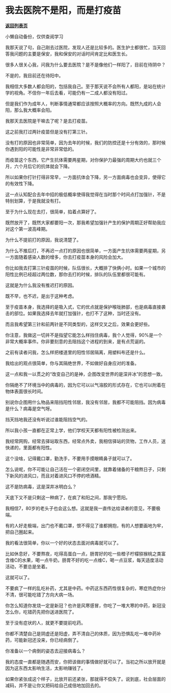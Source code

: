 # 我去医院不是阳，而是打疫苗

[**返回列表页**](/gzh/记忆承载3)

小懒自动备份，仅供查阅学习

我那天说了句，自己刚去过医院，发现人还是比较多的。医生护士都很忙，当天回答我问题的主要是保安，我和保安的对话时间肯定比和医生长。  

很多人很关心我，问我为什么要去医院？是不是像他们一样阳了，目前在待阴中？  

不是的，我目前还在待阳中。

我相信大多数人都会阳的，包括我自己。至于那天说不会所有人都阳，是站在统计学的视角。不信你一年后去看，可能仍有一二成人都没有阳过。  

但是我们作为成年人，判断事情通常都应该按照大概率的方向。既然九成的人会阳，那么我大概率会阳。  

我那天去医院是干嘛去了呢？是去打疫苗。  

这之前我打过两针疫苗但是没有打第三针。  

没有打的原因也非常简单，因为去年的时候，我们的防控还是十分有效的，那时候你遇到阳的可能性是非常非常低的。  

而疫苗这个东西，它产生抗体需要两星期，对你保护力最强的周期大约也就三个月，六个月后它的抗体就会下降。  

所以如果你打针打得非常早，一方面抗体会下降，另一方面病毒也会变异，使得它的有效性下降。  

这一点认知配合去年中招的极低概率使得我觉得在当时那个时间点打加强针，不是特别划算，于是我就没有打。  

至于为什么现在去打，很简单，掐着点算好了。  

既然放开了，既然大家都要阳一次，那我希望加强针产生的保护周期正好帮助我应对这个第一波高峰期。  

为什么不提前打的原因，我说清楚了。

为什么不推后打，不再迟一点打的原因也很简单，一方面产生抗体需要两星期，另一方面随着感染人数的增多，你去打疫苗本身的风险会加大。

你比如我去打第三针疫苗的时候，队伍很长，大概排了快俩小时。如果一个城市的阳性比例已经超过两位数，那你去打的时候，排队的队伍里都很可能有。  

这就是为什么我没有推迟打的原因。  

既不早，也不迟，是出于这种考虑。  

至于疫苗本身，我选择的是吸入式，它的优点就是保护喉咙肺部，也是病毒直接袭击的部位。如果我选择去年就打加强针，也打不了这种，当时还没有。  

而且我希望第三针和前两针是不同类型的，这样交叉之后，效果会更好些。  

你注意，我做这一切并不是指望它能怎么样挡住病毒，我个人觉得，90%是一个非常大概率事件。你非要刻意的去阻挡这个进程的到来，是有点荒诞的。  

之前有读者问我，怎么样把楼道里的阳性邻居隔离，用塑料布还是什么。  

我给出的观点很简单，你与其隔绝世界，不如做好自身应对的准备。  

这一点和我一以贯之的“改变自己的是神，企图改变世界的是深井冰”的思想一致。

你隔绝不了环境当中的病毒的，因为它可以以气溶胶的形式存在，它也可以附着在物体表面很长时间。  

别说你企图用什么物品来阻挡阳性邻居，我没有邻居，我都不可能阻挡。因为病毒是什么？病毒是空气呀。

挡天挡地我还没有听说过谁能阻挡空气的。  

所以我小孩一直都在正常上学，他们学校天天都有阳性被检测出来。  

我经常网购，经常去驿站取东西，经常点外卖，我相信驿站的货物，工作人员，送快递的，里面都有阳性。

这个没啥，记得戴口罩，勤洗手，不要用手摸眼睛鼻子就可以了。  

怎么说呢，你不可能让自己活在一个密闭空间里，就靠着储备的干粮熬日子，只剩下新风的进风口，而且对着进风口不停的喷酒精。  

这不是防病毒，这是深井冰明白么？  

天底下又不是只剩这一种病了，在疯了和阳之间，那我宁愿阳。  

我相信7，80岁的老头子也会这么想。这就是我一直传达给读者的意见，不要极端。  

有的人好走极端，出门也不戴口罩，恨不得见了谁都拥抱，有的人想要画地为牢，把自己圈起来。

我的看法很简单，你以一个好的状态去面对病毒就可以了。  

比如休息好，不要熬夜，吃得高蛋白一点，肠胃好的吃一些橙子柠檬猕猴桃之类富含维C的水果，喝一点牛奶，肠胃不好的吃一点维C，喝一点豆浆，每天适度活动活动，不要总是坐着。

这就可以了。  

不要疯了一样的乱吃补药，尤其是中药。中药这东西药性很复杂的，寒症热症你分不清，很可能吃错了方向大病一场。

你怎么知道你发烧一定是新冠？也许是风寒感冒，你吃了一堆大寒的中药，新冠没怎么你，吃错药先把你送进医院了。  

至于没有症状的人，就更不要提前吃药。  

你都不清楚自己是阴虚还是阳虚，弄不清自己的体质，因为恐惧乱吃一堆中药补药，可能新冠还没来，你已经病倒了。  

你准备以一个病倒的姿态去迎接病毒么？  

我的态度一直都是随遇而安，你把该做的事情做好就可以了。当初之所以放开就是因为这东西太影响生活，太影响赚钱了。  

如果你紧张成这个样子，比放开前还紧张，那就得不偿失了。说到底，社会层面的减码，并不是让你又把码给自己成倍地加回去的。

